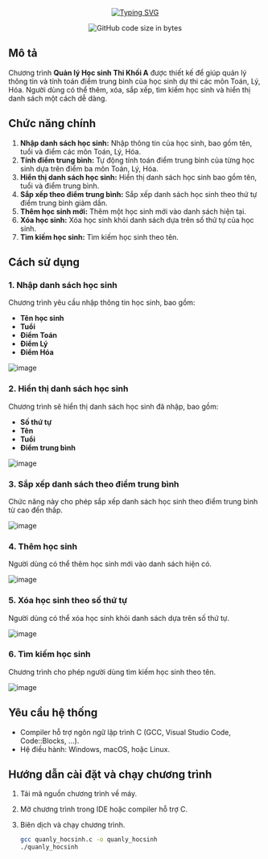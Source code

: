 <p align="center">
<a href="https://git.io/typing-svg"><img src="https://readme-typing-svg.demolab.com?font=Fira+Code&pause=1000&vCenter=true&width=450&lines=Chương+Trình+Quản+Lý+Học+Sinh+Thi+Khối+A" alt="Typing SVG" /></a>
</p>
<div align="center">
<img alt="GitHub code size in bytes" src="https://img.shields.io/github/languages/code-size/CptDat9/quan_ly_hoc_sinh?labelColor=7AA2E3&color=97E7E1">
</div>

## Mô tả

Chương trình **Quản lý Học sinh Thi Khối A** được thiết kế để giúp quản lý thông tin và tính toán điểm trung bình của học sinh dự thi các môn Toán, Lý, Hóa. Người dùng có thể thêm, xóa, sắp xếp, tìm kiếm học sinh và hiển thị danh sách một cách dễ dàng.

## Chức năng chính

1. **Nhập danh sách học sinh:** Nhập thông tin của học sinh, bao gồm tên, tuổi và điểm các môn Toán, Lý, Hóa.
2. **Tính điểm trung bình:** Tự động tính toán điểm trung bình của từng học sinh dựa trên điểm ba môn Toán, Lý, Hóa.
3. **Hiển thị danh sách học sinh:** Hiển thị danh sách học sinh bao gồm tên, tuổi và điểm trung bình.
4. **Sắp xếp theo điểm trung bình:** Sắp xếp danh sách học sinh theo thứ tự điểm trung bình giảm dần.
5. **Thêm học sinh mới:** Thêm một học sinh mới vào danh sách hiện tại.
6. **Xóa học sinh:** Xóa học sinh khỏi danh sách dựa trên số thứ tự của học sinh.
7. **Tìm kiếm học sinh:** Tìm kiếm học sinh theo tên.

## Cách sử dụng

### 1. Nhập danh sách học sinh

Chương trình yêu cầu nhập thông tin học sinh, bao gồm:
- **Tên học sinh**
- **Tuổi**
- **Điểm Toán**
- **Điểm Lý**
- **Điểm Hóa**

![image](https://github.com/user-attachments/assets/5e4fe198-9a77-406d-9f82-860d48aca6bd)

### 2. Hiển thị danh sách học sinh

Chương trình sẽ hiển thị danh sách học sinh đã nhập, bao gồm:
- **Số thứ tự**
- **Tên**
- **Tuổi**
- **Điểm trung bình**

![image](https://github.com/user-attachments/assets/6891836d-3934-4192-a1a2-47c3b6683376)


### 3. Sắp xếp danh sách theo điểm trung bình

Chức năng này cho phép sắp xếp danh sách học sinh theo điểm trung bình từ cao đến thấp.

![image](https://github.com/user-attachments/assets/358382c3-4b3e-4dfb-a1bd-af1e384e9e56)

### 4. Thêm học sinh

Người dùng có thể thêm học sinh mới vào danh sách hiện có.

![image](https://github.com/user-attachments/assets/d982219a-78ce-445b-8f6b-8cb318c988dd)

### 5. Xóa học sinh theo số thứ tự

Người dùng có thể xóa học sinh khỏi danh sách dựa trên số thứ tự.

![image](https://github.com/user-attachments/assets/554de646-eb11-439c-a0da-c7d8871627c8)

### 6. Tìm kiếm học sinh

Chương trình cho phép người dùng tìm kiếm học sinh theo tên.

![image](https://github.com/user-attachments/assets/3e9f8f37-840a-45a2-812c-d8af4f06adf3)

## Yêu cầu hệ thống

- Compiler hỗ trợ ngôn ngữ lập trình C (GCC, Visual Studio Code, Code::Blocks, ...).
- Hệ điều hành: Windows, macOS, hoặc Linux.

## Hướng dẫn cài đặt và chạy chương trình

1. Tải mã nguồn chương trình về máy.
2. Mở chương trình trong IDE hoặc compiler hỗ trợ C.
3. Biên dịch và chạy chương trình.

   ```bash
   gcc quanly_hocsinh.c -o quanly_hocsinh
   ./quanly_hocsinh
